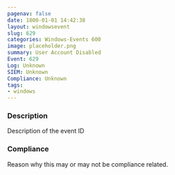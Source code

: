 ```yaml
---
pagenav: false
date: 1800-01-01 14:42:38
layout: windowsevent
slug: 629
categories: Windows-Events 600
image: placeholder.png
summary: User Account Disabled
Event: 629
Log: Unknown
SIEM: Unknown
Compliance: Unknown
tags:
- windows
---
```


### Description

Description of the event ID

### Compliance

Reason why this may or may not be compliance related.

